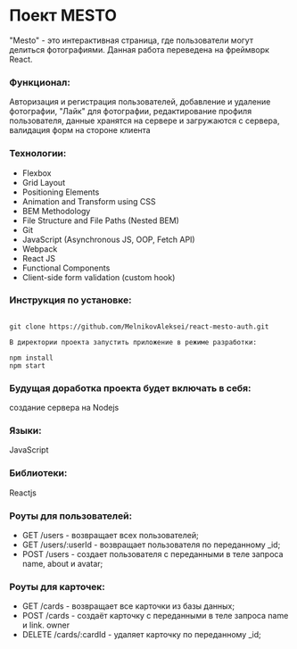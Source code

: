 # Поект MESTO 
"Mesto" - это интерактивная страница, где пользователи могут делиться фотографиями. Данная работа переведена на фреймворк React. 

### Функционал:
Авторизация и регистрация пользователей, добавление и удаление фотографии, "Лайк" для фотографии, редактирование профиля пользователя, данные хранятся на сервере и загружаются с сервера, валидация форм на стороне клиента

### Технологии:
* Flexbox
* Grid Layout
* Positioning Elements
* Animation and Transform using CSS
* BEM Methodology
* File Structure and File Paths (Nested BEM)
* Git
* JavaScript (Asynchronous JS, OOP, Fetch API)
* Webpack
* React JS
* Functional Components
* Client-side form validation (custom hook)

### Инструкция по установке:

```

git clone https://github.com/MelnikovAleksei/react-mesto-auth.git

В директории проекта запустить приложение в режиме разработки:

npm install
npm start

```

### Будущая доработка проекта будет включать в себя:
создание сервера на Nodejs

### Языки:
JavaScript

### Библиотеки:
Reactjs

### Роуты для пользователей:
* GET /users - возвращает всех пользователей;
* GET /users/:userId - возвращает пользователя по переданному _id;
* POST /users - создает пользователя с переданными в теле запроса name, about и avatar;

### Роуты для карточек:
* GET /cards - возвращает все карточки из базы данных;
* POST /cards - создаёт карточку с переданными в теле запроса name и link. owner
* DELETE /cards/:cardId - удаляет карточку по переданному _id;


